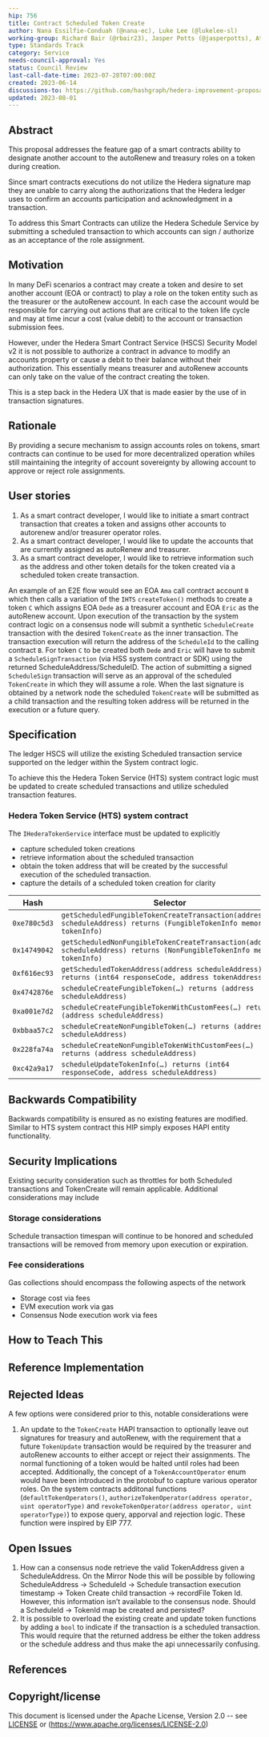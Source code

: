 ```yaml
---
hip: 756
title: Contract Scheduled Token Create
author: Nana Essilfie-Conduah (@nana-ec), Luke Lee (@lukelee-sl)
working-group: Richard Bair (@rbair23), Jasper Potts (@jasperpotts), Atul Mahamuni (@atulmahamuni)
type: Standards Track
category: Service
needs-council-approval: Yes
status: Council Review
last-call-date-time: 2023-07-28T07:00:00Z
created: 2023-06-14
discussions-to: https://github.com/hashgraph/hedera-improvement-proposal/pull/756
updated: 2023-08-01
---
```


## Abstract

This proposal addresses the feature gap of a smart contracts ability to designate another account to the autoRenew and treasury roles on a token during creation.

Since smart contracts executions do not utilize the Hedera signature map they are unable to carry along the authorizations that the Hedera ledger uses to confirm an accounts participation and acknowledgment in a transaction. 

To address this Smart Contracts can utilize the Hedera Schedule Service by submitting a scheduled transaction to which accounts can sign / authorize as an acceptance of the role assignment.

## Motivation

In many DeFi scenarios a contract may create a token and desire to set another account (EOA or contract) to play a role on the token entity such as the treasurer or the autoRenew account. In each case the account would be responsible for carrying out actions that are critical to the token life cycle and may at time incur a cost (value debit) to the account or transaction submission fees.

However, under the Hedera Smart Contract Service (HSCS) Security Model v2 it is not possible to authorize a contract in advance to modify an accounts property or cause a debit to their balance without their authorization. This essentially means treasurer and autoRenew accounts can only take on the value of the contract creating the token.

This is a step back in the Hedera UX that is made easier by the use of in transaction signatures.

## Rationale

By providing a secure mechanism to assign accounts roles on tokens, smart contracts can continue to be used for more decentralized operation whiles still maintaining the integrity of account sovereignty by allowing account to approve or reject role assignments.

## User stories

1. As a smart contract developer, I would like to initiate a smart contract transaction that creates a token and assigns other accounts to autorenew and/or treasurer operator roles.
2. As a smart contract developer, I would like to update the accounts that are currently assigned as autoRenew and treasurer.
3. As a smart contract developer, I would like to retrieve information such as the address and other token details for the token created via a scheduled token create transaction.
  
An example of an E2E flow would see an EOA `Ama` call contract account `B` which then calls a variation of the `IHTS` `createToken()` methods to create a token `C` which assigns EOA `Dede` as a treasurer account and EOA `Eric` as the autoRenew account. 
Upon execution of the transaction by the system contract logic on a consensus node will submit a synthetic `ScheduleCreate` transaction with the desired `TokenCreate` as the inner transaction. The transaction execution will return the address of the `ScheduleId` to the calling contract `B`. 
For token `C` to be created both `Dede` and `Eric` will have to submit a `ScheduleSignTransaction` (via HSS system contract or SDK) using the returned ScheduleAddress/ScheduleID. The action of submitting a signed `ScheduleSign` transaction will serve as an approval of the scheduled `TokenCreate` in which they will assume a role. 
When the last signature is obtained by a network node the scheduled `TokenCreate` will be submitted as a child transaction and the resulting token address will be returned in the execution or a future query. 

## Specification

The ledger HSCS will utilize the existing Scheduled transaction service supported on the ledger within the System contract logic. 

To achieve this the Hedera Token Service (HTS) system contract logic must be updated to create scheduled transactions and utilize scheduled transaction features.

### Hedera Token Service (HTS) system contract

The `IHederaTokenService` interface must be updated to explicitly 

- capture scheduled token creations
- retrieve information about the scheduled transaction
- obtain the token address that will be created by the successful execution of the scheduled transaction.
- capture the details of a scheduled token creation for clarity

|   Hash        | Selector                                                                                                                 |
|---------------|--------------------------------------------------------------------------------------------------------------------------|
| `0xe780c5d3`  | `getScheduledFungibleTokenCreateTransaction(address scheduleAddress) returns (FungibleTokenInfo memory tokenInfo)`       |
| `0x14749042`  | `getScheduledNonFungibleTokenCreateTransaction(address scheduleAddress) returns (NonFungibleTokenInfo memory tokenInfo)` |
| `0xf616ec93`  | `getScheduledTokenAddress(address scheduleAddress) returns (int64 responseCode, address tokenAddress)`                   |
| `0x4742876e`  | `scheduleCreateFungibleToken(…) returns (address scheduleAddress)`                                                       |
| `0xa001e7d2`  | `scheduleCreateFungibleTokenWithCustomFees(…) returns (address scheduleAddress)`                                         |
| `0xbbaa57c2`  | `scheduleCreateNonFungibleToken(…) returns (address scheduleAddress)`                                                    |
| `0x228fa74a`  | `scheduleCreateNonFungibleTokenWithCustomFees(…) returns (address scheduleAddress)`                                      |
| `0xc42a9a17`  | `scheduleUpdateTokenInfo(…) returns (int64 responseCode, address scheduleAddress)`                                       |

## Backwards Compatibility

Backwards compatibility is ensured as no existing features are modified. Similar to HTS system contract this HIP simply exposes HAPI entity functionality.

## Security Implications

Existing security consideration such as throttles for both Scheduled transactions and TokenCreate will remain applicable. 
Additional considerations may include

### Storage considerations

Schedule transaction timespan will continue to be honored and scheduled transactions will be removed from memory upon execution or expiration.

### Fee considerations

Gas collections should encompass the following aspects of the network

- Storage cost via fees
- EVM execution work via gas
- Consensus Node execution work via fees

## How to Teach This



## Reference Implementation


## Rejected Ideas

A few options were considered prior to this, notable considerations were

1. An update to the `TokenCreate` HAPI transaction to optionally leave out signatures for treasury and autoRenew, with the requirement that a future `TokenUpdate` transaction would be required by the treasurer and autoRenew accounts to either accept or reject their assignments. The normal functioning of a token would be halted until roles had been accepted. Additionally, the concept of a `TokenAccountOperator` enum would have been introduced in the protobuf to capture various operator roles. On the system contracts additonal functions (`defaultTokenOperators()`,  `authorizeTokenOperator(address operator, uint operatorType)` and `revokeTokenOperator(address operator, uint operatorType)`) to expose query, apporval and rejection logic. These function were inspired by EIP 777. 


## Open Issues

1. How can a consensus node retrieve the valid TokenAddress given a ScheduleAddress. On the Mirror Node this will be possible by following ScheduleAddress → ScheduleId → Schedule transaction execution timestamp → Token Create child transaction → recordFile Token Id. However, this information isn’t available to the consensus node. Should a ScheduleId → TokenId map be created and persisted?
2. It is possible to overload the existing create and update token functions by adding a `bool` to indicate if the transaction is a scheduled transaction. This would require that the returned address be either the token address or the schedule address and thus make the api unnecessarily confusing. 

## References



## Copyright/license

This document is licensed under the Apache License, Version 2.0 -- see [LICENSE](../LICENSE) or (https://www.apache.org/licenses/LICENSE-2.0)
